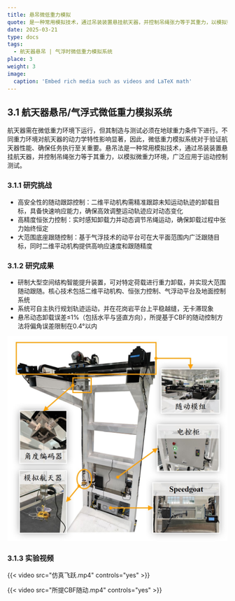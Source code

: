 ```yaml
---
title: 悬吊微低重力模拟
quote: 是一种常用模拟技术，通过吊装装置悬挂航天器，并控制吊绳张力等于其重力，以模拟微重力环境，广泛应用于运动控制测试.
date: 2025-03-21
type: docs
tags:
  - 航天器悬吊 | 气浮时微低重力模拟系统
place: 3
weight: 3
image:
  caption: 'Embed rich media such as videos and LaTeX math'
---
```

<!--more-->

## 3.1 航天器悬吊/气浮式微低重力模拟系统

航天器需在微低重力环境下运行，但其制造与测试必须在地球重力条件下进行。不同重力环境对航天器的动力学特性影响显著，因此，微低重力模拟系统对于验证航天器性能、确保任务执行至关重要。悬吊法是一种常用模拟技术，通过吊装装置悬挂航天器，并控制吊绳张力等于其重力，以模拟微重力环境，广泛应用于运动控制测试。

### 3.1.1 研究挑战

- 高安全性的随动跟踪控制：二维平动机构需精准跟踪未知运动轨迹的卸载目标，具备快速响应能力，确保高效调整运动轨迹应对动态变化
- 高精度恒张力控制：实时感知卸载力并动态调节吊绳运动，确保卸载过程中张力始终恒定
- 大范围底座跟随控制：基于气浮技术的动平台可在大平面范围内广泛跟随目标，同时二维平动机构提供高响应速度和跟随精度

### 3.1.2 研究成果

- 研制大型空间结构智能提升装置，可对特定荷载进行重力卸载，并实现大范围随动跟随。核心技术包括二维平动机构、恒张力控制、气浮动平台及地面控制系统
- 系统可自主执行规划轨迹运动，并在花岗岩平台上平稳越缝，无卡滞现象
- 悬吊动态卸载误差≤1%（包括水平与竖直方向），所提基于CBF的随动控制方法将偏角误差限制在0.4°以内

![自主搭建的悬吊系统随动控制平台](自主搭建的悬吊系统随动控制平台.jpg)

### 3.1.3 实验视频

{{< video src="仿真飞跃.mp4" controls="yes" >}}

{{< video src="所提CBF随动.mp4" controls="yes" >}}
